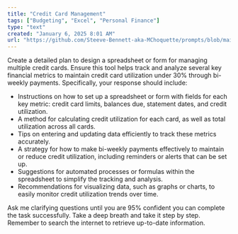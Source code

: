 ```yaml
---
title: "Credit Card Management"
tags: ["Budgeting", "Excel", "Personal Finance"]
type: "text"
created: "January 6, 2025 8:01 AM"
url: "https://github.com/Steeve-Bennett-aka-MChoquette/prompts/blob/main/credit_card_management.md"
---
```


Create a detailed plan to design a spreadsheet or form for managing multiple credit cards. Ensure this tool helps track and analyze several key financial metrics to maintain credit card utilization under 30% through bi-weekly payments. Specifically, your response should include:

- Instructions on how to set up a spreadsheet or form with fields for each key metric: credit card limits, balances due, statement dates, and credit utilization.
- A method for calculating credit utilization for each card, as well as total utilization across all cards.
- Tips on entering and updating data efficiently to track these metrics accurately.
- A strategy for how to make bi-weekly payments effectively to maintain or reduce credit utilization, including reminders or alerts that can be set up.
- Suggestions for automated processes or formulas within the spreadsheet to simplify the tracking and analysis.
- Recommendations for visualizing data, such as graphs or charts, to easily monitor credit utilization trends over time.

Ask me clarifying questions until you are 95% confident you can complete the task successfully. Take a deep breath and take it step by step. Remember to search the internet to retrieve up-to-date information.